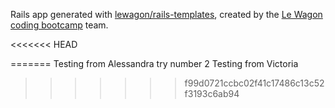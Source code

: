 Rails app generated with [lewagon/rails-templates](https://github.com/lewagon/rails-templates), created by the [Le Wagon coding bootcamp](https://www.lewagon.com) team.

<<<<<<< HEAD

=======
Testing from Alessandra try number 2
Testing from Victoria
>>>>>>> f99d0721ccbc02f41c17486c13c52f3193c6ab94
